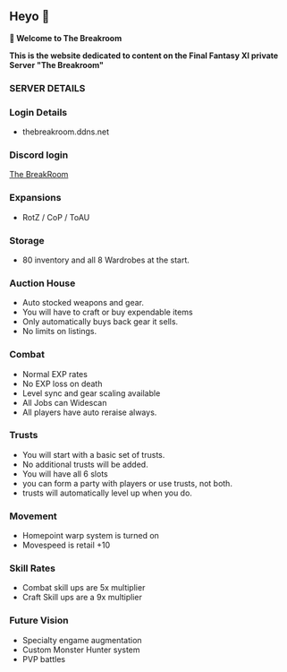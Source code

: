 ## Heyo 👋

__**👋 Welcome to The Breakroom**__

__**This is the website dedicated to content on the Final Fantasy XI private Server "The Breakroom"**__

### __**SERVER DETAILS**__

### __**Login Details**__
- thebreakroom.ddns.net

### __**Discord login**__
[The BreakRoom](https://discord.gg/mzPrnEQFrh)

### __**Expansions**__
- RotZ / CoP / ToAU

### __**Storage**__
- 80 inventory and all 8 Wardrobes at the start.

### __**Auction House**__
- Auto stocked weapons and gear.
- You will have to craft or buy expendable items
- Only automatically buys back gear it sells.
- No limits on listings.

### __**Combat**__
- Normal EXP rates
- No EXP loss on death
- Level sync and gear scaling available
- All Jobs can Widescan
- All players have auto reraise always.

### __**Trusts**__
- You will start with a basic set of trusts. 
- No additional trusts will be added.
- You will have all 6 slots
- you can form a party with players or use trusts, not both. 
- trusts will automatically level up when you do. 

### __**Movement**__
- Homepoint warp system is turned on
- Movespeed is retail +10

### __**Skill Rates**__
- Combat skill ups are 5x multiplier
- Craft Skill ups are a 9x multiplier

### __**Future Vision**__
- Specialty engame augmentation
- Custom Monster Hunter system
- PVP battles

<!---
TheBreakroom/TheBreakroom is a ✨ special ✨ repository because its `README.md` (this file) appears on your GitHub profile.
You can click the Preview link to take a look at your changes.
--->


<!--
**TheBreakroom/TheBreakroom** is a ✨ _special_ ✨ repository because its `README.md` (this file) appears on your GitHub profile.

Here are some ideas to get you started:

- 🔭 I’m currently working on ...
- 🌱 I’m currently learning ...
- 👯 I’m looking to collaborate on ...
- 🤔 I’m looking for help with ...
- 💬 Ask me about ...
- 📫 How to reach me: ...
- 😄 Pronouns: ...
- ⚡ Fun fact: ...
-->
